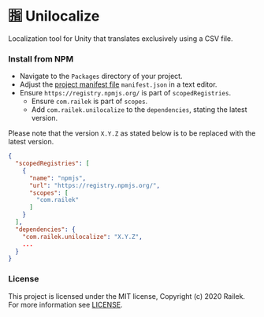 # 🈯 Unilocalize

Localization tool for Unity that translates exclusively using a CSV file.

### Install from NPM
* Navigate to the `Packages` directory of your project.
* Adjust the [project manifest file](https://docs.unity3d.com/Manual/upm-manifestPrj.html) `manifest.json` in a text editor.
* Ensure `https://registry.npmjs.org/` is part of `scopedRegistries`.
  * Ensure `com.railek` is part of `scopes`.
  * Add `com.railek.unilocalize` to the `dependencies`, stating the latest version.

Please note that the version `X.Y.Z` as stated below is to be replaced with the latest version.

```json
{
  "scopedRegistries": [
    {
      "name": "npmjs",
      "url": "https://registry.npmjs.org/",
      "scopes": [
        "com.railek"
      ]
    }
  ],
  "dependencies": {
    "com.railek.unilocalize": "X.Y.Z",
    ...
  }
}
```

### License

This project is licensed under the MIT license, Copyright (c) 2020 Railek. For more information see [LICENSE](LICENSE).

